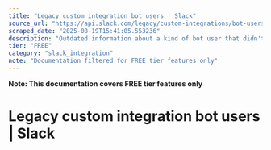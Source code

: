 ```yaml
---
title: "Legacy custom integration bot users | Slack"
source_url: "https://api.slack.com/legacy/custom-integrations/bot-users#additional-limitations"
scraped_date: "2025-08-19T15:41:05.553236"
description: "Outdated information about a kind of bot user that didn't live inside a Slack app."
tier: "FREE"
category: "slack_integration"
note: "Documentation filtered for FREE tier features only"
---
```

**Note: This documentation covers FREE tier features only**

# Legacy custom integration bot users | Slack

